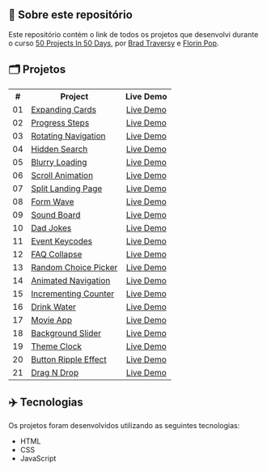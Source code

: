 ## 📝 Sobre este repositório
Este repositório contém o link de todos os projetos que desenvolvi durante o curso <a href="https://www.udemy.com/share/103Pv2AEcYdFxQQXUH">50 Projects In 50 Days</a>, por <a href="https://www.udemy.com/user/brad-traversy/">Brad Traversy</a> e <a href="https://www.udemy.com/user/popflorin/">Florin Pop</a>.


## 🗂️ Projetos
<table>
  <tr>
    <th>#</th>
    <th>Project</th>
    <th>Live Demo</th>
  </tr>
  <tr>
    <td>01</td>
    <td><a href="https://github.com/ruuuff/expanding-cards">Expanding Cards</a></td>
    <td align="center"><a href="https://expanding-cards-ruuuff.netlify.app">Live Demo</a></td>
  </tr>
  <tr>
    <td>02</td>
    <td><a href="https://github.com/ruuuff/progress-steps">Progress Steps</a></td>
    <td align="center"><a href="https://progress-steps-ruuuff.netlify.app/">Live Demo</a></td>
  </tr>
  <tr>
    <td>03</td>
    <td><a href="https://github.com/ruuuff/rotating-navigation">Rotating Navigation</a></td>
    <td align="center"><a href="https://rotating-navigation-ruuuff.netlify.app/">Live Demo</a></td>
  </tr>
  <tr>
    <td>04</td>
    <td><a href="https://github.com/ruuuff/hidden-search">Hidden Search</a></td>
    <td align="center"><a href="https://hidden-search-ruuuff.netlify.app/">Live Demo</a></td>
  </tr>
  <tr>
    <td>05</td>
    <td><a href="https://github.com/ruuuff/blurry-loading">Blurry Loading</a></td>
    <td align="center"><a href="https://blurry-loading-ruuuff.netlify.app/">Live Demo</a></td>
  </tr>
  <tr>
    <td>06</td>
    <td><a href="https://github.com/ruuuff/scroll-animation">Scroll Animation</a></td>
    <td align="center"><a href="https://scroll-animation-ruuuff.netlify.app/">Live Demo</a></td>
  </tr>
  <tr>
    <td>07</td>
    <td><a href="https://github.com/ruuuff/split-landing-page">Split Landing Page</a></td>
    <td align="center"><a href="https://split-landing-page-ruuuff.netlify.app/">Live Demo</a></td>
  </tr>
  <tr>
    <td>08</td>
    <td><a href="https://github.com/ruuuff/form-wave">Form Wave</a></td>
    <td align="center"><a href="https://form-wave-ruuuff.netlify.app/">Live Demo</a></td>
  </tr>
  <tr>
    <td>09</td>
    <td><a href="https://github.com/ruuuff/sound-board">Sound Board</a></td>
    <td align="center"><a href="https://sound-board-ruuuff.netlify.app/">Live Demo</a></td>
  </tr>
  <tr>
    <td>10</td>
    <td><a href="https://github.com/ruuuff/dad-jokes">Dad Jokes</a></td>
    <td align="center"><a href="https://dad-jokes-ruuuff.netlify.app/">Live Demo</a></td>
  </tr>
  <tr>
    <td>11</td>
    <td><a href="https://github.com/ruuuff/event-keycodes">Event Keycodes</a></td>
    <td align="center"><a href="https://event-keycodes-ruuuff.netlify.app/">Live Demo</a></td>
  </tr>
  <tr>
    <td>12</td>
    <td><a href="https://github.com/ruuuff/faq-collapse">FAQ Collapse</a></td>
    <td align="center"><a href="https://faq-collapse-ruuuff.netlify.app/">Live Demo</a></td>
  </tr>
  <tr>
    <td>13</td>
    <td><a href="https://github.com/ruuuff/random-choice-picker">Random Choice Picker</a></td>
    <td align="center"><a href="https://random-choice-picker-ruuuff.netlify.app/">Live Demo</a></td>
  </tr>
  <tr>
    <td>14</td>
    <td><a href="https://github.com/ruuuff/animated-navigation">Animated Navigation</a></td>
    <td align="center"><a href="https://animated-navigation-ruuuff.netlify.app/">Live Demo</a></td>
  </tr>
  <tr>
    <td>15</td>
    <td><a href="https://github.com/ruuuff/incrementing-counter">Incrementing Counter</a></td>
    <td align="center"><a href="https://incrementing-counter-ruuuff.netlify.app/">Live Demo</a></td>
  </tr>
  <tr>
    <td>16</td>
    <td><a href="https://github.com/ruuuff/drink-water">Drink Water</a></td>
    <td align="center"><a href="https://drink-water-ruuuff.netlify.app/">Live Demo</a></td>
  </tr>
  <tr>
    <td>17</td>
    <td><a href="https://github.com/ruuuff/movie-app">Movie App</a></td>
    <td align="center"><a href="https://movie-app-ruuuff.netlify.app/">Live Demo</a></td>
  </tr>
  <tr>
    <td>18</td>
    <td><a href="https://github.com/ruuuff/background-slider">Background Slider</a></td>
    <td align="center"><a href="https://background-slider-ruuuff.netlify.app/">Live Demo</a></td>
  </tr>
  <tr>
    <td>19</td>
    <td><a href="https://github.com/ruuuff/theme-clock">Theme Clock</a></td>
    <td align="center"><a href="https://theme-clock-ruuuff.netlify.app/">Live Demo</a></td>
  </tr>
  <tr>
    <td>20</td>
    <td><a href="https://github.com/ruuuff/button-ripple-effect">Button Ripple Effect</a></td>
    <td align="center"><a href="https://button-ripple-effect-ruuuff.netlify.app/">Live Demo</a></td>
  </tr>
  <tr>
    <td>21</td>
    <td><a href="https://github.com/ruuuff/drag-n-drop">Drag N Drop</a></td>
    <td align="center"><a href="https://drag-n-drop-ruuuff.netlify.app/">Live Demo</a></td>
  </tr>
</table>

## ✈️ Tecnologias
Os projetos foram desenvolvidos utilizando as seguintes tecnologias:
- HTML
- CSS
- JavaScript